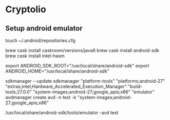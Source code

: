 Cryptolio
=========

Setup android emulator
----------------------

touch ~/.android/repositories.cfg

brew cask install caskroom/versions/java8
brew cask install android-sdk
brew cask install intel-haxm

export ANDROID_SDK_ROOT="/usr/local/share/android-sdk"
export ANDROID_HOME="/usr/local/share/android-sdk"

sdkmanager --update
sdkmanager "platform-tools" "platforms;android-27" "extras;intel;Hardware_Accelerated_Execution_Manager" "build-tools;27.0.0" "system-images;android-27;google_apis;x86" "emulator"
avdmanager create avd -n test -k "system-images;android-27;google_apis;x86"

/usr/local/share/android-sdk/tools/emulator -avd test
